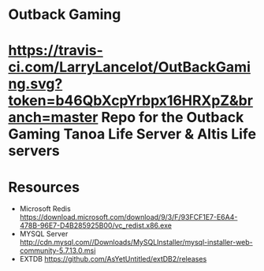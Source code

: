 # Outback Gaming # 
https://travis-ci.com/LarryLancelot/OutBackGaming.svg?token=b46QbXcpYrbpx16HRXpZ&branch=master
Repo for the Outback Gaming Tanoa Life Server & Altis Life servers
======
# Resources
* Microsoft Redis https://download.microsoft.com/download/9/3/F/93FCF1E7-E6A4-478B-96E7-D4B285925B00/vc_redist.x86.exe
* MYSQL Server http://cdn.mysql.com//Downloads/MySQLInstaller/mysql-installer-web-community-5.7.13.0.msi
* EXTDB https://github.com/AsYetUntitled/extDB2/releases
